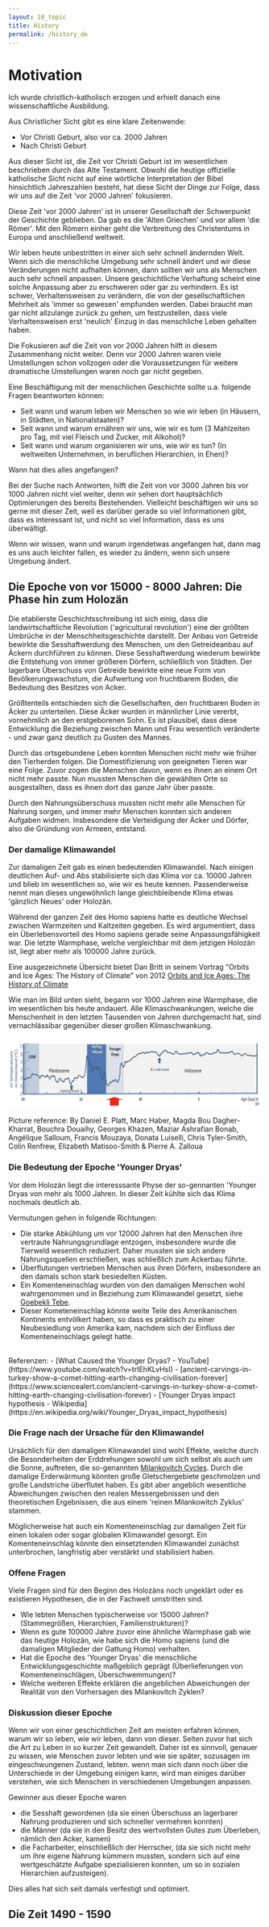 ```yaml
---
layout: 10_topic
title: History
permalink: /history_de
---
```


# Motivation

Ich wurde christlich-katholisch erzogen und erhielt danach eine wissenschaftliche Ausbildung. 

Aus Christlicher Sicht gibt es eine klare Zeitenwende:
- Vor Christi Geburt, also vor ca. 2000 Jahren
- Nach Christi Geburt

Aus dieser Sicht ist, die Zeit vor Christi Geburt ist im wesentlichen beschrieben durch das Alte Testament. Obwohl die heutige offizielle katholische Sicht nicht auf eine wörtliche Interpretation der Bibel hinsichtlich Jahreszahlen besteht, hat diese Sicht der Dinge zur Folge, dass wir uns auf die Zeit 'vor 2000 Jahren' fokusieren.

Diese Zeit 'vor 2000 Jahren' ist in unserer Gesellschaft der Schwerpunkt der Geschichte geblieben. Da gab es die 'Alten Griechen' und vor allem 'die Römer'. Mit den Römern einher geht die Verbreitung des Christentums in Europa und anschließend weltweit.

Wir leben heute unbestritten in einer sich sehr schnell ändernden Welt. Wenn sich die menschliche Umgebung sehr schnell ändert und wir diese Veränderungen nicht aufhalten können, dann sollten wir uns als Menschen auch sehr schnell anpassen. Unsere geschichtliche Verhaftung scheint eine solche Anpassung aber zu erschweren oder gar zu verhindern. Es ist schwer, Verhaltensweisen zu verändern, die von der gesellschaftlichen Mehrheit als 'immer so gewesen' empfunden werden. Dabei braucht man gar nicht allzulange zurück zu gehen, um festzustellen, dass viele Verhaltensweisen erst 'neulich' Einzug in das menschliche Leben gehalten haben.

Die Fokusieren auf die Zeit von vor 2000 Jahren hilft in diesem Zusammenhang nicht weiter. Denn vor 2000 Jahren waren viele Umstellungen schon vollzogen oder die Voraussetzungen für weitere dramatische Umstellungen waren noch gar nicht gegeben.

Eine Beschäftigung mit der menschlichen Geschichte sollte u.a. folgende Fragen beantworten können:
- Seit wann und warum leben wir Menschen so wie wir leben (in Häusern, in Städten, in Nationalstaaten)?
- Seit wann und warum ernähren wir uns, wie wir es tum (3 Mahlzeiten pro Tag, mit viel Fleisch und Zucker, mit Alkohol)?
- Seit wann und warum organisieren wir uns, wie wir es tun? (In weltweiten Unternehmen, in beruflichen Hierarchien, in Ehen)?

Wann hat dies alles angefangen?

Bei der Suche nach Antworten, hilft die Zeit von vor 3000 Jahren bis vor 1000 Jahren nicht viel weiter, denn wir sehen dort hauptsächlich Optimierungen des bereits Bestehenden. Vielleicht beschäftigen wir uns so gerne mit dieser Zeit, weil es darüber gerade so viel Informationen gibt, dass es interessant ist, und nicht so viel Information, dass es uns überwältigt. 

Wenn wir wissen, wann und warum irgendetwas angefangen hat, dann mag es uns auch leichter fallen, es wieder zu ändern, wenn sich unsere Umgebung ändert.


## Die Epoche von vor 15000 - 8000 Jahren: Die Phase hin zum Holozän

Die etablierste Geschichtsschreibung ist sich einig, dass die landwirtschaftliche Revolution ('agricultural revolution') eine der größten Umbrüche in der Menschheitsgeschichte darstellt.
Der Anbau von Getreide bewirkte die Sesshaftwerdung des Menschen, um den Getreideanbau auf Äckern durchführen zu können. Diese Sesshaftwerdung wiederum bewirkte die Entstehung von immer größeren Dörfern, schließlich von Städten.
Der lagerbare Überschuss von Getreide bewirkte eine neue Form von Bevölkerungswachstum, die Aufwertung von fruchtbarem Boden, die Bedeutung des Besitzes von Acker.

Größtenteils entschieden sich die Gesellschaften, den fruchtbaren Boden in Äcker zu unterteilen. Diese Äcker wurden in männlicher Linie vererbt, vornehmlich an den erstgeborenen Sohn.
Es ist plausibel, dass diese Entwicklung die Beziehung zwischen Mann und Frau wesentlich veränderte - und zwar ganz deutlich zu Gusten des Mannes. 

Durch das ortsgebundene Leben konnten Menschen nicht mehr wie früher den Tierherden folgen. Die Domestifizierung von geeigneten Tieren war eine Folge.
Zuvor zogen die Menschen davon, wenn es ihnen an einem Ort nicht mehr passte. Nun mussten Menschen die gewählten Orte so ausgestallten, dass es ihnen dort das ganze Jahr über passte. 

Durch den Nahrungsüberschuss mussten nicht mehr alle Menschen für Nahrung sorgen, und immer mehr Menschen konnten sich anderen Aufgaben widmen. Insbesondere die Verteidigung der Äcker und Dörfer, also die Gründung von Armeen, entstand.

### Der damalige Klimawandel

Zur damaligen Zeit gab es einen bedeutenden Klimawandel. Nach einigen deutlichen Auf- und Abs stabilisierte sich das Klima vor ca. 10000 Jahren und blieb im wesentlichen so, wie wir es heute kennen. 
Passenderweise nennt man dieses ungewöhnlich lange gleichbleibende Klima etwas 'gänzlich Neues' oder Holozän. 

Während der ganzen Zeit des Homo sapiens hatte es deutliche Wechsel zwischen Warmzeiten und Kaltzeiten gegeben. Es wird argumentiert, dass ein Überlebensvorteil des Homo sapiens gerade seine Anpassungsfähigkeit war.
Die letzte Warmphase, welche vergleichbar mit dem jetzigen Holozän ist, liegt aber mehr als 100000 Jahre zurück.

Eine ausgezeichnete Übersicht bietet Dan Britt in seinem Vortrag "Orbits and Ice Ages: The History of Climate" von 2012
[Orbits and Ice Ages: The History of Climate](https://www.youtube.com/watch?v=Yze1YAz_LYM)

Wie man im Bild unten sieht, begann vor 1000 Jahren eine Warmphase, die im wesentlichen bis heute andauert. Alle Klimaschwankungen, welche die Menschenheit in den letzten Tausenden von Jahren durchgemacht hat, sind vernachlässibar gegenüber dieser großen Klimaschwankung. 

![Evolution_of_temperature_in_the_Post-Glacial_period_according_to_Greenland_ice_cores](./assets/images/img_hist/Evolution_of_temperature_in_the_Post-Glacial_period_according_to_Greenland_ice_cores.jpg)

Picture reference: By Daniel E. Platt, Marc Haber, Magda Bou Dagher-Kharrat, Bouchra Douaihy, Georges Khazen, Maziar Ashrafian Bonab, Angélique Salloum, Francis Mouzaya, Donata Luiselli, Chris Tyler-Smith, Colin Renfrew, Elizabeth Matisoo-Smith &amp; Pierre A. Zalloua 

### Die Bedeutung der Epoche 'Younger Dryas'

Vor dem Holozän liegt die interesssante Physe der so-gennanten 'Younger Dryas von mehr als 1000 Jahren. In dieser Zeit kühlte sich das Klima nochmals deutlich ab. 

Vermutungen gehen in folgende Richtungen: 
- Die starke Abkühlung um vor 12000 Jahren hat den Menschen ihre vertraute Nahrungsgrundlage entzogen, insbesondere wurde die Tierweld wesentlich reduziert. Daher mussten sie sich andere Nahrungsquellen erschließen, was schließlich zum Ackerbau führte.
- Überflutungen vertrieben Menschen aus ihren Dörfern, insbesondere an den damals schon stark besiedelten Küsten.
- Ein Komenteneinschlag wurden von den damaligen Menschen wohl wahrgenommen und in Beziehung zum Klimawandel gesetzt, siehe [Goebekli Tebe](https://en.wikipedia.org/wiki/G%C3%B6bekli_Tepe).
- Dieser Kometeneinschlag könnte weite Teile des Amerikanischen Kontinents entvölkert haben, so dass es praktisch zu einer Neubesiedlung von Amerika kam, nachdem sich der Einfluss der Komenteneinschlags gelegt hatte.

<br>
Referenzen:
- [What Caused the Younger Dryas? - YouTube](https://www.youtube.com/watch?v=trIEhKLvHsI)
- [ancient-carvings-in-turkey-show-a-comet-hitting-earth-changing-civilisation-forever](https://www.sciencealert.com/ancient-carvings-in-turkey-show-a-comet-hitting-earth-changing-civilisation-forever)
- [Younger Dryas impact hypothesis - Wikipedia](https://en.wikipedia.org/wiki/Younger_Dryas_impact_hypothesis)


### Die Frage nach der Ursache für den Klimawandel 

Ursächlich für den damaligen Klimawandel sind wohl Effekte, welche durch die Besonderheiten der Erddrehungen sowohl um sich selbst als auch um die Sonne, auftreten, die so-genannten [Milankovitch Cycles](https://en.wikipedia.org/wiki/Milankovitch_cycles).
Durch die damalige Erderwärmung könnten große Gletschergebiete geschmolzen und große Landstriche überflutet haben. Es gibt aber angeblich wesentliche Abweichungen zwischen den realen Messergebnissen und den theoretischen Ergebnissen, die aus einem 'reinen Milankowitch Zyklus' stammen. 

Möglicherweise hat auch ein Komenteneinschlag zur damaligen Zeit für einen lokalen oder sogar globalen Klimawandel gesorgt. Ein Komenteneinschlag könnte den einsetztenden Klimawandel zunächst unterbrochen, langfristig aber verstärkt und stabilisiert haben.


### Offene Fragen

Viele Fragen sind für den Beginn des Holozäns noch ungeklärt oder es existieren Hypothesen, die in der Fachwelt umstritten sind.

- Wie lebten Menschen typischerweise vor 15000 Jahren? (Stammegrößen, Hierarchien, Familienstrukturen)?
- Wenn es gute 100000 Jahre zuvor eine ähnliche Warmphase gab wie das heutige Holozän, wie habe sich die Homo sapiens (und die damaligen Mitglieder der Gattung Homo) verhalten.
- Hat die Epoche des 'Younger Dryas' die menschliche Entwicklungsgeschichte maßgeblich geprägt (Überlieferungen von Komenteneinschlägen, Überschwemmungen)?
- Welche weiteren Effekte erklären die angeblichen Abweichungen der Realität von den Vorhersagen des Milankovitch Zyklen?


### Diskussion dieser Epoche

Wenn wir von einer geschichtlichen Zeit am meisten erfahren können, warum wir so leben, wie wir leben, dann von dieser.
Selten zuvor hat sich die Art zu Leben in so kurzer Zeit gewandelt. Daher ist es sinnvoll, genauer zu wissen, wie Menschen zuvor lebten und wie sie später, sozusagen im eingeschwungenen Zustand, lebten.
wenn man sich dann noch über die Unterschiede in der Umgebung einigen kann, wird man einiges darüber verstehen, wie sich Menschen in verschiedenen Umgebungen anpassen.

Gewinner aus dieser Epoche waren
- die Sesshaft gewordenen (da sie einen Überschuss an lagerbarer Nahrung produzieren und sich schneller vermehren konnten)
- die Männer (da sie in den Besitz des wertvollsten Gutes zum Überleben, nämlich den Acker, kamen)
- die Facharbeiter, einschließlich der Herrscher, (da sie sich nicht mehr um ihre eigene Nahrung kümmern mussten, sondern sich auf eine wertgeschätzte Aufgabe spezialisieren konnten, um so in sozialen Hierarchien aufzusteigen).

Dies alles hat sich seit damals verfestigt und optimiert.


## Die Zeit 1490 - 1590









